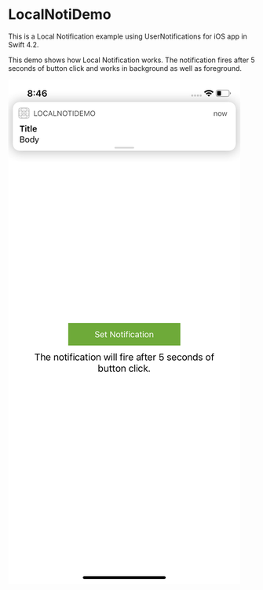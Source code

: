 # LocalNotiDemo
This is a Local Notification example using UserNotifications for iOS app in Swift 4.2.

This demo shows how Local Notification works. The notification fires after 5 seconds of button click and works in background as well as foreground. 

![Notification](https://github.com/amitanmol/LocalNotiDemo/blob/master/noti.png)
